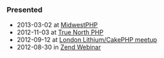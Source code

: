 ### Presented

 * 2013-03-02 at [MidwestPHP](http://www.midwestphp.org/sessions#Getting_Acquainted_with_MongoDB)
 * 2012-11-03 at [True North PHP](http://www.truenorthphp.ca/viewtalk.php?name=getting_acquainted_with_mongodb)
 * 2012-09-12 at [London Lithium/CakePHP meetup](http://www.meetup.com/lithium-uk/events/79406232/)
 * 2012-08-30 in [Zend Webinar](http://www.zend.com/en/company/news/event/1107_webinar-getting-acquainted-with-mongodb)
